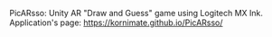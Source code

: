 PicARsso: Unity AR "Draw and Guess" game using Logitech MX Ink.
Application's page: https://kornimate.github.io/PicARsso/

